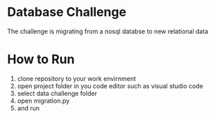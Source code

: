# Database Challenge
The challenge is migrating from a nosql databse to new relational data
# How to Run
1. clone repository to your work envirnment
2. open project folder in you code editor such as visual studio code
3. select data challenge folder
4. open migration.py
5. and run
